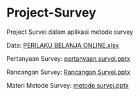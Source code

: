 # Project-Survey
Project Survei dalam aplikasi metode survey

Data: [PERILAKU BELANJA ONLINE.xlsx](https://github.com/yuvanioksarianti29/Project-Survey/files/8148564/PERILAKU.BELANJA.ONLINE.xlsx)

Pertanyaan Survey: [pertanyaan survei.pptx](https://github.com/yuvanioksarianti29/Project-Survey/files/8148565/pertanyaan.survei.pptx)

Rancangan Survey: [Rancangan Survei.pptx](https://github.com/yuvanioksarianti29/Project-Survey/files/8148566/Rancangan.Survei.pptx)

Materi Metode Survey: [metode survei.pptx](https://github.com/yuvanioksarianti29/Project-Survey/files/8148567/metode.survei.pptx)
